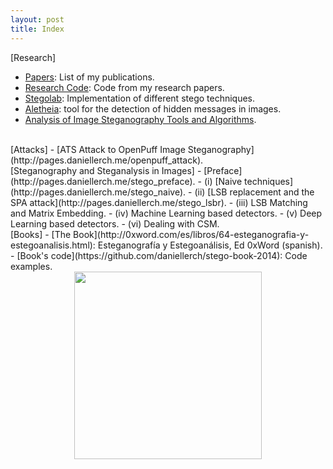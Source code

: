 ```yaml
---
layout: post
title: Index
---
```


[Research]
- [Papers](http://pages.daniellerch.me/publications/): List of my publications.
- [Research Code](http://github.com/daniellerch/papers_code): Code from my research papers.
- [Stegolab](http://github.com/daniellerch/stegolab): Implementation of different stego techniques.
- [Aletheia](https://github.com/daniellerch/aletheia): tool for the detection of hidden messages in images.
- [Analysis of Image Steganography Tools and Algorithms](http://pages.daniellerch.me/stego_tools/).

<br>
[Attacks]
- [ATS Attack to OpenPuff Image Steganography](http://pages.daniellerch.me/openpuff_attack).

<br>
[Steganography and Steganalysis in Images]
- [Preface](http://pages.daniellerch.me/stego_preface). 
- (i) [Naive techniques](http://pages.daniellerch.me/stego_naive). 
- (ii) [LSB replacement and the SPA attack](http://pages.daniellerch.me/stego_lsbr). 
- (iii) LSB Matching and Matrix Embedding. 
- (iv) Machine Learning based detectors. 
- (v) Deep Learning based detectors. 
- (vi) Dealing with CSM. 


<br>
[Books]
- [The Book](http://0xword.com/es/libros/64-esteganografia-y-estegoanalisis.html): 
  Esteganografía y Estegoanálisis, Ed 0xWord (spanish).
- [Book's code](https://github.com/daniellerch/stego-book-2014): Code examples.

<center><img width='300px' src='http://pages.daniellerch.me/images/book.jpg'></center>


